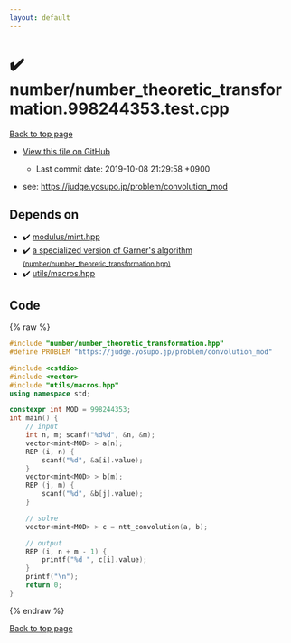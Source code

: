 ```yaml
---
layout: default
---
```


<!-- mathjax config similar to math.stackexchange -->
<script type="text/javascript" async
  src="https://cdnjs.cloudflare.com/ajax/libs/mathjax/2.7.5/MathJax.js?config=TeX-MML-AM_CHTML">
</script>
<script type="text/x-mathjax-config">
  MathJax.Hub.Config({
    TeX: { equationNumbers: { autoNumber: "AMS" }},
    tex2jax: {
      inlineMath: [ ['$','$'] ],
      processEscapes: true
    },
    "HTML-CSS": { matchFontHeight: false },
    displayAlign: "left",
    displayIndent: "2em"
  });
</script>

<script type="text/javascript" src="https://cdnjs.cloudflare.com/ajax/libs/jquery/3.4.1/jquery.min.js"></script>
<script src="https://cdn.jsdelivr.net/npm/jquery-balloon-js@1.1.2/jquery.balloon.min.js" integrity="sha256-ZEYs9VrgAeNuPvs15E39OsyOJaIkXEEt10fzxJ20+2I=" crossorigin="anonymous"></script>
<script type="text/javascript" src="../../assets/js/copy-button.js"></script>
<link rel="stylesheet" href="../../assets/css/copy-button.css" />


# :heavy_check_mark: number/number_theoretic_transformation.998244353.test.cpp

<a href="../../index.html">Back to top page</a>

* <a href="{{ site.github.repository_url }}/blob/master/number/number_theoretic_transformation.998244353.test.cpp">View this file on GitHub</a>
    - Last commit date: 2019-10-08 21:29:58 +0900


* see: <a href="https://judge.yosupo.jp/problem/convolution_mod">https://judge.yosupo.jp/problem/convolution_mod</a>


## Depends on

* :heavy_check_mark: <a href="../../library/modulus/mint.hpp.html">modulus/mint.hpp</a>
* :heavy_check_mark: <a href="../../library/number/number_theoretic_transformation.hpp.html">a specialized version of Garner's algorithm <small>(number/number_theoretic_transformation.hpp)</small></a>
* :heavy_check_mark: <a href="../../library/utils/macros.hpp.html">utils/macros.hpp</a>


## Code

{% raw %}
```cpp
#include "number/number_theoretic_transformation.hpp"
#define PROBLEM "https://judge.yosupo.jp/problem/convolution_mod"

#include <cstdio>
#include <vector>
#include "utils/macros.hpp"
using namespace std;

constexpr int MOD = 998244353;
int main() {
    // input
    int n, m; scanf("%d%d", &n, &m);
    vector<mint<MOD> > a(n);
    REP (i, n) {
        scanf("%d", &a[i].value);
    }
    vector<mint<MOD> > b(m);
    REP (j, m) {
        scanf("%d", &b[j].value);
    }

    // solve
    vector<mint<MOD> > c = ntt_convolution(a, b);

    // output
    REP (i, n + m - 1) {
        printf("%d ", c[i].value);
    }
    printf("\n");
    return 0;
}

```
{% endraw %}

<a href="../../index.html">Back to top page</a>

